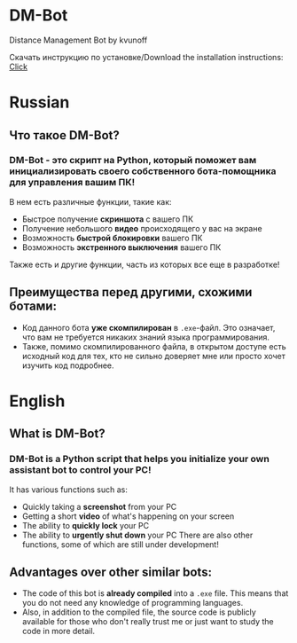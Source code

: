 # DM-Bot
Distance Management Bot by kvunoff

Скачать инструкцию по установке/Download the installation instructions:
[Click](https://github.com/kvunoff/DM-Bot/releases/download/v-11mrch25/Installation-instructions.txt)

# Russian

## Что такое DM-Bot?

### DM-Bot - это скрипт на Python, который поможет вам инициализировать своего собственного бота-помощника для управления вашим ПК!
В нем есть различные функции, такие как:
 - Быстрое получение **скриншота** с вашего ПК
 - Получение небольшого **видео** происходящего у вас на экране
 - Возможность **быстрой блокировки** вашего ПК
 - Возможность **экстренного выключения** вашего ПК

Также есть и другие функции, часть из которых все еще в разработке!

## Преимущества перед другими, схожими ботами:
 - Код данного бота **уже скомпилирован** в `.exe`-файл. Это означает, что вам не требуется никаких знаний языка программирования.
 - Также, помимо скомпилированного файла, в открытом доступе есть исходный код для тех, кто не сильно доверяет мне или просто хочет изучить код подробнее.

# English

## What is DM-Bot?

### DM-Bot is a Python script that helps you initialize your own assistant bot to control your PC!
It has various functions such as:
 - Quickly taking a **screenshot** from your PC
 - Getting a short **video** of what's happening on your screen
 - The ability to **quickly lock** your PC
 - The ability to **urgently shut down** your PC
There are also other functions, some of which are still under development!

## Advantages over other similar bots:
 - The code of this bot is **already compiled** into a `.exe` file. This means that you do not need any knowledge of programming languages.
 - Also, in addition to the compiled file, the source code is publicly available for those who don't really trust me or just want to study the code in more detail.
